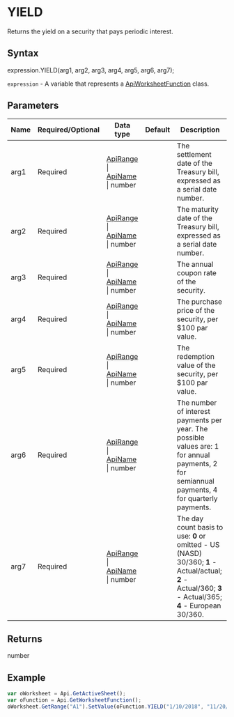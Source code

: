 # YIELD

Returns the yield on a security that pays periodic interest.

## Syntax

expression.YIELD(arg1, arg2, arg3, arg4, arg5, arg6, arg7);

`expression` - A variable that represents a [ApiWorksheetFunction](../ApiWorksheetFunction.md) class.

## Parameters

| **Name** | **Required/Optional** | **Data type** | **Default** | **Description** |
| ------------- | ------------- | ------------- | ------------- | ------------- |
| arg1 | Required | [ApiRange](../../ApiRange/ApiRange.md) &#124; [ApiName](../../ApiName/ApiName.md) &#124; number |  | The settlement date of the Treasury bill, expressed as a serial date number. |
| arg2 | Required | [ApiRange](../../ApiRange/ApiRange.md) &#124; [ApiName](../../ApiName/ApiName.md) &#124; number |  | The maturity date of the Treasury bill, expressed as a serial date number. |
| arg3 | Required | [ApiRange](../../ApiRange/ApiRange.md) &#124; [ApiName](../../ApiName/ApiName.md) &#124; number |  | The annual coupon rate of the security. |
| arg4 | Required | [ApiRange](../../ApiRange/ApiRange.md) &#124; [ApiName](../../ApiName/ApiName.md) &#124; number |  | The purchase price of the security, per $100 par value. |
| arg5 | Required | [ApiRange](../../ApiRange/ApiRange.md) &#124; [ApiName](../../ApiName/ApiName.md) &#124; number |  | The redemption value of the security, per $100 par value. |
| arg6 | Required | [ApiRange](../../ApiRange/ApiRange.md) &#124; [ApiName](../../ApiName/ApiName.md) &#124; number |  | The number of interest payments per year. The possible values are: 1 for annual payments, 2 for semiannual payments, 4 for quarterly payments. |
| arg7 | Required | [ApiRange](../../ApiRange/ApiRange.md) &#124; [ApiName](../../ApiName/ApiName.md) &#124; number |  | The day count basis to use: **0** or omitted - US (NASD) 30/360; **1** - Actual/actual; **2** - Actual/360; **3** - Actual/365; **4** - European 30/360. |

## Returns

number

## Example



```javascript
var oWorksheet = Api.GetActiveSheet();
var oFunction = Api.GetWorksheetFunction();
oWorksheet.GetRange("A1").SetValue(oFunction.YIELD("1/10/2018", "11/20/2019", "3.75%", 90, 100, 4));
```
